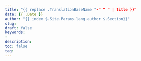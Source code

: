 ```yaml
---
title: "{{ replace .TranslationBaseName "-" " " | title }}"
date: {{ .Date }}
author: "{{ index $.Site.Params.lang.author $.Section}}"
slug:
draft: false
keywords: 
- 
description: 
toc: false
tag:
---
```

